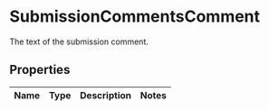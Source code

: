 

# SubmissionCommentsComment

The text of the submission comment.

## Properties

| Name | Type | Description | Notes |
|------------ | ------------- | ------------- | -------------|



